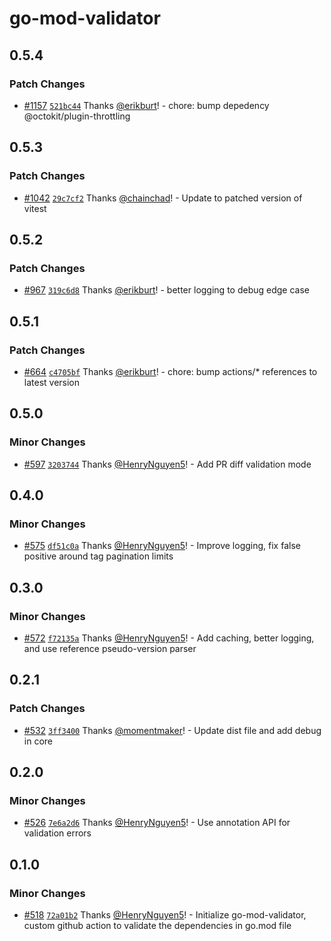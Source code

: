 # go-mod-validator

## 0.5.4

### Patch Changes

- [#1157](https://github.com/smartcontractkit/.github/pull/1157)
  [`521bc44`](https://github.com/smartcontractkit/.github/commit/521bc449ab3e07be22d841146de0e75a81c7ee38)
  Thanks [@erikburt](https://github.com/erikburt)! - chore: bump depedency
  @octokit/plugin-throttling

## 0.5.3

### Patch Changes

- [#1042](https://github.com/smartcontractkit/.github/pull/1042)
  [`29c7cf2`](https://github.com/smartcontractkit/.github/commit/29c7cf2f07b2280c7ca2e04883b2b32b5d0d9972)
  Thanks [@chainchad](https://github.com/chainchad)! - Update to patched version
  of vitest

## 0.5.2

### Patch Changes

- [#967](https://github.com/smartcontractkit/.github/pull/967)
  [`319c6d8`](https://github.com/smartcontractkit/.github/commit/319c6d8532eff1f68139eb5a5fcfbd5e23492adf)
  Thanks [@erikburt](https://github.com/erikburt)! - better logging to debug
  edge case

## 0.5.1

### Patch Changes

- [#664](https://github.com/smartcontractkit/.github/pull/664)
  [`c4705bf`](https://github.com/smartcontractkit/.github/commit/c4705bfdbf6c8e57c080d82a3c4f013aa96a2dfb)
  Thanks [@erikburt](https://github.com/erikburt)! - chore: bump actions/\*
  references to latest version

## 0.5.0

### Minor Changes

- [#597](https://github.com/smartcontractkit/.github/pull/597)
  [`3203744`](https://github.com/smartcontractkit/.github/commit/3203744b59d8ebba43cfeee575212205606b2b00)
  Thanks [@HenryNguyen5](https://github.com/HenryNguyen5)! - Add PR diff
  validation mode

## 0.4.0

### Minor Changes

- [#575](https://github.com/smartcontractkit/.github/pull/575)
  [`df51c0a`](https://github.com/smartcontractkit/.github/commit/df51c0a98760e2ab723d90c0b49ac49317f84bff)
  Thanks [@HenryNguyen5](https://github.com/HenryNguyen5)! - Improve logging,
  fix false positive around tag pagination limits

## 0.3.0

### Minor Changes

- [#572](https://github.com/smartcontractkit/.github/pull/572)
  [`f72135a`](https://github.com/smartcontractkit/.github/commit/f72135af430664fba28efd54e52de03de54191e9)
  Thanks [@HenryNguyen5](https://github.com/HenryNguyen5)! - Add caching, better
  logging, and use reference pseudo-version parser

## 0.2.1

### Patch Changes

- [#532](https://github.com/smartcontractkit/.github/pull/532)
  [`3ff3400`](https://github.com/smartcontractkit/.github/commit/3ff34007fa2424e317969ae3ea290d923cea567c)
  Thanks [@momentmaker](https://github.com/momentmaker)! - Update dist file and
  add debug in core

## 0.2.0

### Minor Changes

- [#526](https://github.com/smartcontractkit/.github/pull/526)
  [`7e6a2d6`](https://github.com/smartcontractkit/.github/commit/7e6a2d6eb3fb9700038db9549c0dd8f63dd97419)
  Thanks [@HenryNguyen5](https://github.com/HenryNguyen5)! - Use annotation API
  for validation errors

## 0.1.0

### Minor Changes

- [#518](https://github.com/smartcontractkit/.github/pull/518)
  [`72a01b2`](https://github.com/smartcontractkit/.github/commit/72a01b25a8d31c8fe3dee5e74eaf936eb42064ec)
  Thanks [@HenryNguyen5](https://github.com/HenryNguyen5)! - Initialize
  go-mod-validator, custom github action to validate the dependencies in go.mod
  file

